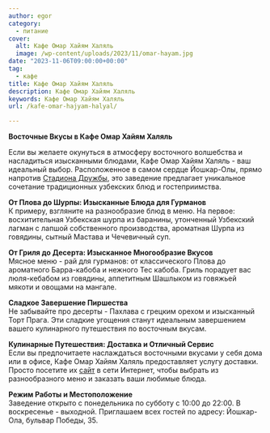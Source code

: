 ```yaml
---
author: egor
category:
  - питание
cover:
  alt: Кафе Омар Хайям Халяль
  image: /wp-content/uploads/2023/11/omar-hayam.jpg
date: "2023-11-06T09:00:00+00:00"
tag:
  - кафе
title: Кафе Омар Хайям Халяль
description: Кафе Омар Хайям Халяль
keywords: Кафе Омар Хайям Халяль
url: /kafe-omar-hajyam-halyal/

---
```

**Восточные Вкусы в Кафе Омар Хайям Халяль**

Если вы желаете окунуться в атмосферу восточного волшебства и насладиться изысканными блюдами, Кафе Омар Хайям Халяль \- ваш идеальный выбор. Расположенное в самом сердце Йошкар-Олы, прямо напротив [Стадиона Дружбы](/stadion-druzhba/), это заведение предлагает уникальное сочетание традиционных узбекских блюд и гостеприимства.

**От Плова до Шурпы: Изысканные Блюда для Гурманов**  
К примеру, взгляните на разнообразие блюд в меню. На первое: восхитительная Узбекская шурпа из баранины, утонченный Узбекский лагман с лапшой собственного производства, ароматная Шурпа из говядины, сытный Мастава и Чечевичный суп.

**От Гриля до Десерта: Изысканное Многообразие Вкусов**  
Мясное меню \- рай для гурманов: от классического Плова до ароматного Барра-кабоба и нежного Тес кабоба. Гриль порадует вас люля-кебабом из говядины, аппетитным Шашлыком из говяжьей мякоти и овощами на мангале.

**Сладкое Завершение Пиршества**  
Не забывайте про десерты \- Пахлава с грецким орехом и изысканный Торт Прага. Эти сладкие угощения станут идеальным завершением вашего кулинарного путешествия по восточным вкусам.

**Кулинарные Путешествия: Доставка и Отличный Сервис**  
Если вы предпочитаете наслаждаться восточными вкусами у себя дома или в офисе, Кафе Омар Хайям Халяль предоставляет услугу доставки. Просто посетите их [сайт](http://omarkhajyam.foodpicasso.com) в сети Интернет, чтобы выбрать из разнообразного меню и заказать ваши любимые блюда.

**Режим Работы и Местоположение**  
Заведение открыто с понедельника по субботу с 10:00 до 22:00. В воскресенье - выходной. Приглашаем всех гостей по адресу: Йошкар-Ола, бульвар Победы, 35.
